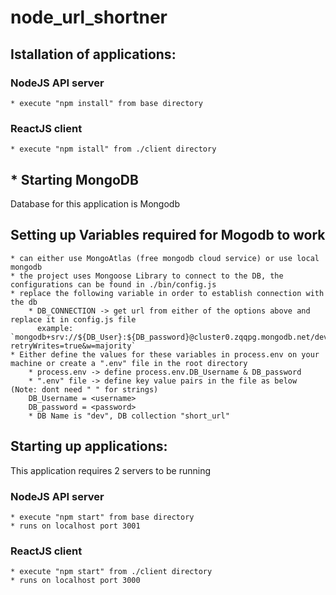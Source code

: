 # node_url_shortner
## Istallation of applications:
### NodeJS API server
    * execute "npm install" from base directory
### ReactJS client
    * execute "npm istall" from ./client directory

## * Starting MongoDB
Database for this application is Mongodb
## Setting up Variables required for Mogodb to work
    * can either use MongoAtlas (free mongodb cloud service) or use local mongodb
    * the project uses Mongoose Library to connect to the DB, the configurations can be found in ./bin/config.js
    * replace the following variable in order to establish connection with the db
        * DB_CONNECTION -> get url from either of the options above and replace it in config.js file
          example: `mongodb+srv://${DB_User}:${DB_password}@cluster0.zqqpg.mongodb.net/dev?retryWrites=true&w=majority`
    * Either define the values for these variables in process.env on your machine or create a ".env" file in the root directory
        * process.env -> define process.env.DB_Username & DB_password
        * ".env" file -> define key value pairs in the file as below (Note: dont need " " for strings)
        DB_Username = <username> 
        DB_password = <password>
        * DB Name is "dev", DB collection "short_url"

## Starting up applications:
This application requires 2 servers to be running
### NodeJS API server
    * execute "npm start" from base directory
    * runs on localhost port 3001
### ReactJS client
    * execute "npm start" from ./client directory
    * runs on localhost port 3000

